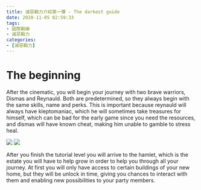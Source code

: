 ```yaml
---
title: 滅惡戰力介紹第一彈 - The darkest guide
date: 2020-11-05 02:59:33
tags: 
- 國際戰線
- 滅惡戰力
categories:
- [滅惡戰力]
---
```

# The beginning
After the cinematic, you will begin your journey with two brave warriors, Dismas and Reynauld. Both are predetermined, so they always begin with the same skills, name and perks. This is important because reynauld will always have kleptomaniac, which he will sometimes take treasures for himself, which can be bad for the early game since you need the resources, and dismas will have known cheat, making him unable to gamble to stress heal.

![](https://i.ibb.co/zHWGhjt/1288698902-preview-Dismas-Stats.png)
![](https://i.ibb.co/vL8VP79/1288698902-preview-Reynauld-stats.png)

After you finish the tutorial level you will arrive to the hamlet, which is the estate you will have to help grow in order to help you through all your journey. At first you will only have access to certain buildings of your new home, but they will be unlock in time, giving you chances to interact with them and enabling new possibilities to your party members.